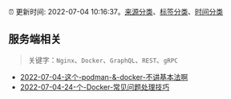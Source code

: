 :alarm_clock: 更新时间: 2022-07-04 10:16:37。[来源分类](../README.md)、[标签分类](../TAGS.md)、[时间分类](../TIMELINE.md)

## 服务端相关


> 关键字：`Nginx`、`Docker`、`GraphQL`、`REST`、`gRPC`



- [2022-07-04-这个-podman-&-docker-不讲基本法啊](https://www.v2ex.com/t/863999) 
- [2022-07-04-24-个-Docker-常见问题处理技巧](https://toutiao.io/k/qvb6v50) 